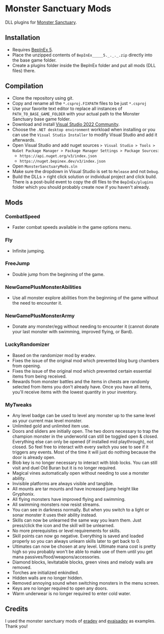 # Monster Sanctuary Mods
DLL plugins for [Monster Sanctuary](https://www.google.com/search?q=monster+sanctuary).

## Installation
- Requires [BepInEx 5](https://github.com/BepInEx/BepInEx).
- Place the unzipped contents of `BepInEx_____5._._._.zip` directly into the base game folder.
- Create a plugins folder inside the BepInEx folder and put all mods (DLL files) there.

## Compilation
- Clone the repository using git.
- Copy and rename all the `*.csproj.FIXPATH` files to be just `*.csproj`
- Use your favorite text editor to replace all instances of `PATH_TO_BASE_GAME_FOLDER` with your actual path to the Monster Sanctuary base game folder.
- Download and install [Visual Studio 2022 Community](https://visualstudio.microsoft.com/vs/community).
- Choose the `.NET desktop environment` workload when installing or you can use the `Visual Studio Installer` to modify Visual Studio and add it afterwards. 
- Open Visual Studio and add nuget sources `> Visual Studio > Tools > NuGet Package Manager > Package Manager Settings > Package Sources`:
  - `https://api.nuget.org/v3/index.json`
  - `https://nuget.bepinex.dev/v3/index.json`
- Open `MonsterSanctuaryMods.sln`
- Make sure the dropdown in Visual Studio is set to `Release` and not `Debug`.
- Build the DLLs > right click solution or individual project and click build. There is a post-build event to copy the dll files to the `BepInEx/plugins` folder which you should probably create now if you haven't already.

## Mods
### CombatSpeed
- Faster combat speeds available in the game options menu.
### Fly
- Infinite jumping.
### FreeJump
- Double jump from the beginning of the game.
### NewGamePlusMonsterAbilities
- Use all monster explore abilities from the beginning of the game without the need to encounter it.
### NewGamePlusMonsterArmy
- Donate any monster/egg without needing to encounter it (cannot donate your last monster with swimming, improved flying, or Bard).
### LuckyRandomizer
- Based on the randomizer mod by eradev.
- Fixes the issue of the original mod which prevented blog burg chambers from opening.
- Fixes the issue of the original mod which prevented certain essential items from being received.
- Rewards from monster battles and the items in chests are randomly selected from items you don't already have. Once you have all items, you'll receive items with the lowest quantity in your inventory.
### MyTweaks
- Any level badge can be used to level any monster up to the same level as your current max level monster.
- Unlimited gold and unlimited item use.
- Doors and sliders are initially open. The two doors necessary to trap the champion monster in the underworld can still be toggled open & closed. Everything else can only be opened (if installed mid playthrough), not closed. So feel free to interact with every switch you see to see if it triggers any events. Most of the time it will just do nothing because the door is already open.
- Blob key is no longer necessary to interact with blob locks. You can still visit and duel Old Buran but it is no longer required.
- Magical vines automatically open without needing to use a monster ability.
- Invisible platforms are always visible and tangible.
- All mounts are tar mounts and have increased jump height like Gryphonix.
- All flying monsters have improved flying and swimming.
- All swimming monsters now resist streams.
- You can see in darkness normally. But when you switch to a light or sonar monster it uses their ability instead.
- Skills can now be unlearned the same way you learn them. Just press/click the icon and the skill will be unlearned.
- No more prerequisites or level requirements for skills.
- Skill points can now go negative. Everything is saved and loaded properly so you can always unlearn skills later to get back to 0.
- Ultimates can now be chosen at any level. Ultimate mana cost is pretty high so you probably won't be able to make use of them until you get mana passives/food/weapons/accessories.
- Diamond blocks, levitatable blocks, green vines and melody walls are removed.
- Torches are initialized enkindled.
- Hidden walls are no longer hidden.
- Removed annoying sound when switching monsters in the menu screen.
- Keys are no longer required to open any doors.
- Warm underwear is no longer required to enter cold water.

## Credits
I used the monster sanctuary mods of [eradev](https://github.com/Eradev) and [evaisadev](https://github.com/EvaisaDev) as examples. Thank you!

